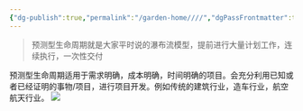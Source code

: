 ```yaml
---
{"dg-publish":true,"permalink":"/garden-home////","dgPassFrontmatter":true}
---
```


> 预测型生命周期就是大家平时说的瀑布流模型，提前进行大量计划工作，连续执行，一次性交付

预测型生命周期适用于需求明确，成本明确，时间明确的项目。会充分利用已知或者已经证明的事物/项目，进行项目开发。例如传统的建筑行业，造车行业，航空航天行业。
![](https://pic2.zhimg.com/80/v2-9aecef2014afafa0c754b9161e4a20a5_720w.webp)